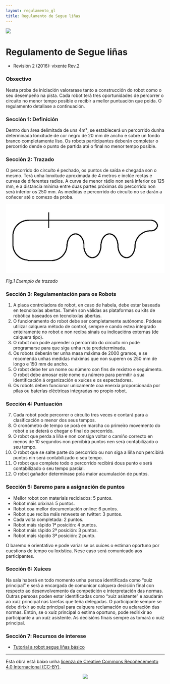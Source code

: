 ```yaml
---
layout: regulamento_gl
title: Regulamento de Segue liñas
---
```

[<img src="https://upload.wikimedia.org/wikipedia/commons/3/32/Flag_of_Spain_%28Civil%29.svg" width="50">](seguelinhas_es)

# Regulamento de Segue liñas

  - Revisión 2 (2016): vixente Rev.2

### Obxectivo

Nesta proba de iniciación valorarase tanto a construcción do robot como o seu desempeño na pista. Cada robot terá tres oportunidades de percorrer o circuíto no menor tempo posible e recibir a mellor puntuación que poida.
O regulamento detallase a continuación.

### Sección 1: Definición

Dentro dun área delimitada de uns 4m², se establecerá un percorrido dunha determinada lonxitude de cor negro de 20 mm de ancho e sobre un fondo branco completamente liso. Os robots participantes deberán completar o percorrido dende o punto de partida até o final no menor tempo posible.

### Sección 2: Trazado

O percorrido do circuíto é pechado, os puntos de saída e chegada son o mesmo. Terá unha lonxitude aproximada de 4 metros e inclúe rectas e curvas de diferentes radios. A curva de menor rádio non será inferior os 125 mm, e a distancia mínima entre duas partes próximas do percorrido non será inferior os 250 mm.
As medidas e percorrido do circuíto no se darán a coñecer até o comezo da proba.

![Imaxe do labirinto](img/linefollower_track.jpg)

*Fig.1 Exemplo de trazado*

### Sección 3: Regulamentación para os Robots

 1. A placa controladora do robot, en caso de habela, debe estar baseada en tecnoloxías abertas. Tamén son válidas as plataformas ou kits de robótica baseados en tecnoloxías abertas.
 2. O funcionamento do robot debe ser completamente autónomo. Pódese utilizar calquera método de control, sempre e cando estea integrado enteiramente no robot e non reciba sinais ou indicacións externas (de calquera tipo).
 3. O robot non pode aprender o percorrido do circuíto nin pode programarse para que siga unha ruta predeterminada.
 4. Os robots deberán ter unha masa máxima de 2000 gramos, e se recomenda unhas medidas máximas que non superen os 250 mm de longo e 150 mm de ancho.
 5. O robot debe ter un nome ou número con fins de rexistro e seguimento. O robot debe amosar este nome ou número para permitir a sua identificación á organización e xuíces e os espectadores.
 6. Os robots deben funcionar unicamente coa enerxía proporcionada por pilas ou baterías eléctricas integradas no propio robot.
 
### Sección 4: Puntuación

 7. Cada robot pode percorrer o circuíto tres veces e contará para a clasificación o menor dos seus tempos.
 8. O cronómetro de tempo se porá en marcha co primeiro movemento do robot e se deterá o chegar o final do percorrido.
 9. O robot que perda a liña e non consiga voltar o camiño correcto en menos de 10 segundos non percibirá puntos nen será contabilizado o seu tempo.
 10. O robot que se salte parte do percorrido ou non siga a liña non percibirá puntos nin será contabilizado o seu tempo.
 11. O robot que complete todo o percorrido recibirá dous punto e será contabilizado o seu tempo parcial.
 12. O robot gañador determinase pola maior acumulación de puntos.
 
### Sección 5: Baremo para a asignación de puntos

* Mellor robot con materiais reciclados: 5 puntos.
* Robot máis orixinal: 5 puntos.
* Robot coa mellor documentación online: 6 puntos.
* Robot que reciba máis retweets en twitter: 3 puntos.
* Cada volta completada: 2 puntos.
* Robot máis rápido 1ª posición: 4 puntos.
* Robot máis rápido 2ª posición: 3 puntos.
* Robot máis rápido 3ª posición: 2 punto.

O baremo é orientativo e pode variar se os xuices o estiman oportuno por cuestions de tempo ou loxística. Nese caso será comunicado aos participantes.
 
### Sección 6: Xuíces

Na sala haberá en todo momento unha persoa identificada como “xuíz principal” e será a encargada de comunicar calquera decisión final con respecto ao desenvolvemento da competición e interpretación das normas.
Outras persoas poden estar identificadas como “xuíz asistente” e axudarán ao xuíz principal nas tarefas que teña delegadas.
O participante sempre se debe dirixir ao xuíz principal para calquera reclamación ou aclaración das normas. Entón, se o xuíz principal o estima oportuno, pode redirixir ao participante a un xuíz asistente.
As decisións finais sempre as tomará o xuíz principal.

### Sección 7: Recursos de interese

  * [Tutorial a robot segue liñas básico](http://todohacker.com/tutoriales/tutorial-robot-siguelineas)

----

Esta obra está baixo unha [licenza de Creative Commons Recoñecemento 4.0 Internacional (CC-BY)](http://creativecommons.org/licenses/by/4.0/).
<p align="center">
<img src="https://i.creativecommons.org/l/by/4.0/88x31.png">
</p>
